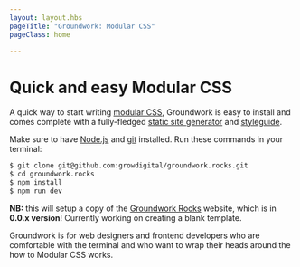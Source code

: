 ```yaml
---
layout: layout.hbs
pageTitle: "Groundwork: Modular CSS"
pageClass: home

---
```


# Quick and easy Modular CSS

A quick way to start writing [modular CSS](/principles/), Groundwork is easy to install and comes complete with a fully-fledged [static site generator](http://www.metalsmith.io/) and [styleguide](http://fractal.build/).

Make sure to have [Node.js](https://nodejs.org/en/download/) and [git](https://git-scm.com/) installed. Run these commands in your terminal:

```bash
$ git clone git@github.com:growdigital/groundwork.rocks.git
$ cd groundwork.rocks
$ npm install
$ npm run dev
```

<strong>NB:</strong> this will setup a copy of the [Groundwork Rocks](https://www.groundwork.rocks/) website, which is in **0.0.x version**! Currently working on creating a blank template.

Groundwork is for web designers and frontend developers who are comfortable with the terminal and who want to wrap their heads around the how to Modular CSS works.
